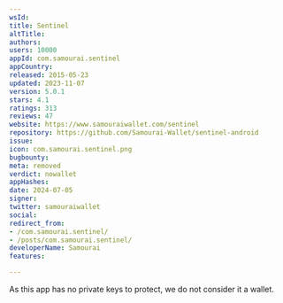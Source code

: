 ```yaml
---
wsId: 
title: Sentinel
altTitle: 
authors: 
users: 10000
appId: com.samourai.sentinel
appCountry: 
released: 2015-05-23
updated: 2023-11-07
version: 5.0.1
stars: 4.1
ratings: 313
reviews: 47
website: https://www.samouraiwallet.com/sentinel
repository: https://github.com/Samourai-Wallet/sentinel-android
issue: 
icon: com.samourai.sentinel.png
bugbounty: 
meta: removed
verdict: nowallet
appHashes: 
date: 2024-07-05
signer: 
twitter: samouraiwallet
social: 
redirect_from:
- /com.samourai.sentinel/
- /posts/com.samourai.sentinel/
developerName: Samourai
features: 

---
```


As this app has no private keys to protect, we do not consider it a wallet.

